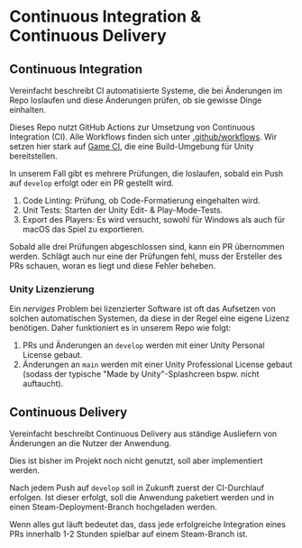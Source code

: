 # Continuous Integration & Continuous Delivery

## Continuous Integration

Vereinfacht beschreibt CI automatisierte Systeme, die bei Änderungen im Repo loslaufen und diese Änderungen prüfen, ob sie gewisse Dinge einhalten.

Dieses Repo nutzt GitHub Actions zur Umsetzung von Continuous Integration (CI).
Alle Workflows finden sich unter [.github/workflows](https://github.com/BoundfoxStudios/community-project/tree/develop/.github/workflows).
Wir setzen hier stark auf [Game CI](https://game.ci), die eine Build-Umgebung für Unity bereitstellen.

In unserem Fall gibt es mehrere Prüfungen, die loslaufen, sobald ein Push auf `develop` erfolgt oder ein PR gestellt wird.

1. Code Linting: Prüfung, ob Code-Formatierung eingehalten wird.
2. Unit Tests: Starten der Unity Edit- & Play-Mode-Tests.
3. Export des Players: Es wird versucht, sowohl für Windows als auch für macOS das Spiel zu exportieren.

Sobald alle drei Prüfungen abgeschlossen sind, kann ein PR übernommen werden.
Schlägt auch nur eine der Prüfungen fehl, muss der Ersteller des PRs schauen, woran es liegt und diese Fehler beheben.

### Unity Lizenzierung

Ein _nerviges_ Problem bei lizenzierter Software ist oft das Aufsetzen von solchen automatischen Systemen, da diese in der Regel eine eigene Lizenz benötigen.
Daher funktioniert es in unserem Repo wie folgt:

1. PRs und Änderungen an `develop` werden mit einer Unity Personal License gebaut.
2. Änderungen an `main` werden mit einer Unity Professional License gebaut (sodass der typische "Made by Unity"-Splashcreen bspw. nicht auftaucht).

## Continuous Delivery

Vereinfacht beschreibt Continuous Delivery aus ständige Ausliefern von Änderungen an die Nutzer der Anwendung.

Dies ist bisher im Projekt noch nicht genutzt, soll aber implementiert werden.

Nach jedem Push auf `develop` soll in Zukunft zuerst der CI-Durchlauf erfolgen.
Ist dieser erfolgt, soll die Anwendung paketiert werden und in einen Steam-Deployment-Branch hochgeladen werden.

Wenn alles gut läuft bedeutet das, dass jede erfolgreiche Integration eines PRs innerhalb 1-2 Stunden spielbar auf einem Steam-Branch ist. 

